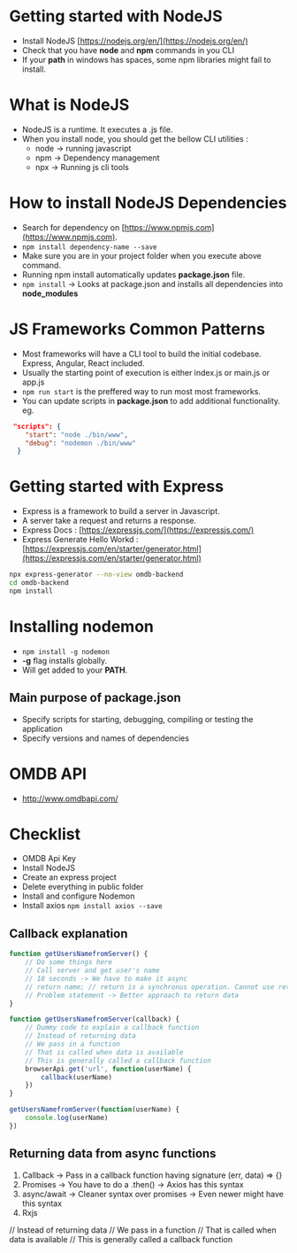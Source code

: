 
# Getting started with NodeJS

- Install NodeJS [https://nodejs.org/en/](https://nodejs.org/en/)
- Check that you have __node__ and __npm__ commands in you CLI
- If your __path__ in windows has spaces, some npm libraries might fail to install.

# What is NodeJS

- NodeJS is a runtime. It executes a .js file.
- When you install node, you should get the bellow CLI utilities :
	- node -> running javascript
	- npm -> Dependency management
	- npx -> Running js cli tools

# How to install NodeJS Dependencies

- Search for dependency on [https://www.npmjs.com](https://www.npmjs.com).
- `npm install dependency-name --save`
- Make sure you are in your project folder when you execute above command.
- Running npm install automatically updates __package.json__ file.
- `npm install` -> Looks at package.json and installs all dependencies into __node_modules__

# JS Frameworks Common Patterns

- Most frameworks will have a CLI tool to build the initial codebase. Express, Angular, React included.
- Usually the starting point of execution is either index.js or main.js or app.js
- `npm run start` is the preffered way to run most most frameworks.
- You can update scripts in __package.json__ to add additional functionality. eg.
```json
 "scripts": {
    "start": "node ./bin/www",
    "debug": "nodemon ./bin/www"
  }
```

# Getting started with Express

- Express is a framework to build a server in Javascript.
- A server take a request and returns a response.
- Express Docs : [https://expressjs.com/](https://expressjs.com/)
- Express Generate Hello Workd : [https://expressjs.com/en/starter/generator.html](https://expressjs.com/en/starter/generator.html)

```bash
npx express-generator --no-view omdb-backend
cd omdb-backend
npm install
```

# Installing nodemon

- `npm install -g nodemon`
- __-g__ flag installs globally.
- Will get added to your __PATH__.

## Main purpose of package.json

- Specify scripts for starting, debugging, compiling or testing the application
- Specify versions and names of dependencies


# OMDB API

- http://www.omdbapi.com/


# Checklist

- OMDB Api Key 
- Install NodeJS
- Create an express project
- Delete everything in public folder 
- Install and configure Nodemon
- Install axios ```npm install axios --save```

## Callback explanation

```javascript
function getUsersNamefromServer() {
	// Do some things here
	// Call server and get user's name
	// 10 seconds -> We have to make it async
	// return name; // return is a synchronus operation. Cannot use return when data is asynchronously obtained
	// Problem statement -> Better approach to return data
}

function getUsersNamefromServer(callback) {
	// Dummy code to explain a callback function
	// Instead of returning data
	// We pass in a function
	// That is called when data is available
	// This is generally called a callback function
	browserApi.get('url', function(userName) {
		callback(userName)
	})
}

getUsersNamefromServer(function(userName) {
	console.log(userName)
})
```

## Returning data from async functions

1. Callback -> Pass in a callback function having signature (err, data) => {}
2. Promises -> You have to do a .then() -> Axios has this syntax
3. async/await -> Cleaner syntax over promises -> Even newer might have this syntax
4. Rxjs

// Instead of returning data
// We pass in a function
// That is called when data is available
// This is generally called a callback function